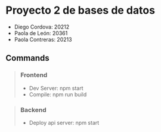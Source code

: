 # Proyecto 2 de bases de datos 
- Diego Cordova: 20212
- Paola de León: 20361
- Paola Contreras: 20213

## Commands

> ### Frontend 
> - Dev Server: npm start
> - Compile: npm run build

> ### Backend
> - Deploy api server: npm start
